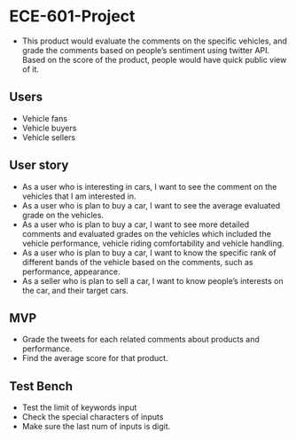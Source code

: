 # ECE-601-Project
-	This product would evaluate the comments on the specific vehicles, and grade the comments based on people’s sentiment using twitter API. Based on the score of the product, people would have quick public view of it.

## Users
-	Vehicle fans
-	Vehicle buyers
-	Vehicle sellers

## User story
-	As a user who is interesting in cars, I want to see the comment on the vehicles that I am interested in.
-	As a user who is plan to buy a car, I want to see the average evaluated grade on the vehicles.
-	As a user who is plan to buy a car, I want to see more detailed comments and evaluated grades on the vehicles which included the vehicle performance, vehicle riding comfortability and vehicle handling.
-	As a user who is plan to buy a car, I want to know the specific rank of different bands of the vehicle based on the comments, such as performance, appearance.
-	As a seller who is plan to sell a car, I want to know people’s interests on the car, and their target cars.

## MVP
-	Grade the tweets for each related comments about products and performance.
-	Find the average score for that product.

## Test Bench
- Test the limit of keywords input
- Check the special characters of inputs
- Make sure the last num of inputs is digit.


